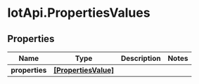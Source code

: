# IotApi.PropertiesValues

## Properties

Name | Type | Description | Notes
------------ | ------------- | ------------- | -------------
**properties** | [**[PropertiesValue]**](PropertiesValue.md) |  | 


